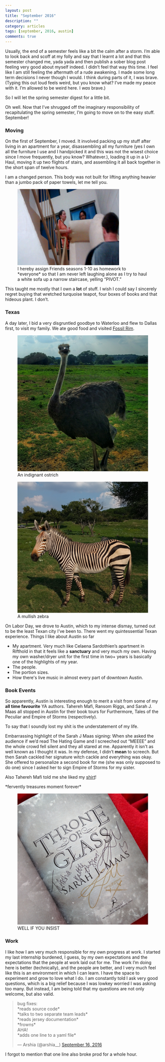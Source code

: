 ```yaml
---
layout: post
title: "September 2016"
description: ""
category: articles
tags: [september, 2016, austin]
comments: true
---
```


Usually, the end of a semester feels like a bit the calm after a storm. I’m able to look back and
scoff at my folly and say that I learnt a lot and that this semester changed me, yada yada and then
publish a sober blog post feeling very good about myself indeed. I didn’t feel that way this time. I
feel like I am still feeling the aftermath of a rude awakening. I made some long term decisions I
never though I would. I think during parts of it, I was brave. (Typing this out loud feels weird,
but you know what? I’ve made my peace with it. I’m allowed to be weird here. I *was* brave.)

So I will let the spring semester digest for a little bit.

Oh well. Now that I’ve shrugged off the imaginary responsibility of recapitulating the spring
semester, I’m going to move on to the easy stuff. September!

### Moving

On the first of September, I moved. It involved packing up my stuff after living
in an apartment for a year, disassembling all my furniture (yes I own all the
furniture I use and I handpicked it and this was not the wisest choice since I
move frequently, but you know? Whatever.), loading it up in a U-Haul, moving it
up two flights of stairs, and assembling it all back together in the short span
of twelve hours.

I am a changed person. This body was not built for lifting
anything heavier than a jumbo pack of paper towels, let me tell you.

<figure>
	<img src="/images/pivot.jpg" width="330" height="246">
	<figcaption>
I hereby assign Friends seasons 1-10 as homework to *everyone* so that I am never left laughing alone as I try to
haul a white sofa up a narrow staircase, yelling “PIVOT.”
</figcaption>
</figure>

This taught me mostly that I own a **lot** of stuff. I wish I could say I sincerely regret buying that
wretched turquoise teapot, four boxes of books and that hideous plant. I don’t.

### Texas
A day later, I bid a very disgruntled goodbye to Waterloo and flew to Dallas first, to visit my
family. We ate good food and visited [Fossil Rim](http://www.fossilrim.org/).

<figure>
	<img src="/images/ostrich.jpeg">
	<figcaption>
An indignant ostrich
</figcaption>
</figure>
<figure>
	<img src="/images/zebra.jpeg">
	<figcaption>
A mullish zebra
</figcaption>
</figure>

On Labor Day, we drove to Austin, which to my intense dismay, turned out to be the least Texan
city I’ve been to. There went my quintessential Texan experience. Things I like about Austin so far

- My apartment. Very much like Celaena Sardothien’s apartment in Rifthold in that it feels like a
**sanctuary** and very much my own. Having my own washer/dryer unit for the first time in two+ years is
basically one of the highlights of my year.
- The people.
- The portion sizes.
- How there's live music in almost every part of downtown Austin.

### Book Events

So apparently, Austin is interesting enough to merit a visit from some of my
**all time favourite** YA authors. Tahereh Mafi, Ransom Riggs, and Sarah J. Maas
all stopped in Austin for their book tours for Furthermore, Tales of the
Peculiar and Empire of Storms (respectively).

To say that I soundly lost my shit is the understatement of my life.

Embarrassing highlight of the Sarah J Maas signing: When she asked the audience
if we’d read The Hating Game and I screeched out “MEEEE” and the whole
crowd fell silent and they all stared at me. Apparently it isn't as well known
as I thought it was. In my defense, I didn’t **mean** to screech. But then Sarah
cackled her signature witch cackle and everything was okay. She offered to personalize a
second book for me (she was only supposed to do one) since I asked her to sign Empire of Storms for my sister.

Also Tahereh Mafi told me she liked my
[shirt](https://society6.com/product/i-find-that-a-very-male-thing-to-assume_long-sleeve-tshirt#s6-3675009p39a48v351a49v362a50v367)!

\*fervently treasures moment forever\*

<figure>
	<img src="/images/tog.jpeg">
	<figcaption>
WELL IF YOU INSIST
	</figcaption>
</figure>

### Work

I like how I am very much responsible for my own progress at work. I started my
last internship burdened, I guess, by my own expectations and the expectations
that the people at work laid out for me. The work I’m doing here is better
(technically), and the people are better, and I very much feel like this is an
environment in which I can learn. I have the space to experiment and grow to love what I do. I am constantly told I ask very good
questions, which is a big relief because I was lowkey worried I was asking too
many. But instead, I am being told that my questions are not only welcome, but
also valid.

<blockquote class="twitter-tweet tw-align-center" data-lang="en"><p lang="en" dir="ltr">bug
fixes:<br>*reads source code*<br>*talks to two separate team leads*<br>*reads
jersey documentation*<br>*frowns*<br>AHA!<br>*adds one line to a yaml
file*</p>&mdash; Arshia (@arshia__) <a
href="https://twitter.com/arshia__/status/776872533161222144">September 16,
2016</a></blockquote>
<script async src="//platform.twitter.com/widgets.js"
charset="utf-8"></script>

I forgot to mention that one line also broke prod for a whole hour.
